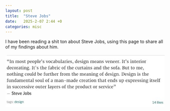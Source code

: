 ```yaml
---
layout: post
title:  "Steve Jobs"
date:   2025-2-07 2:44 +0
categories: misc
---
```


I have been reading a shit ton about Steve Jobs, using this page to share all of my findings about him.


![Image#001: Jan Report](/assets/images/002-SJ1.jpeg)